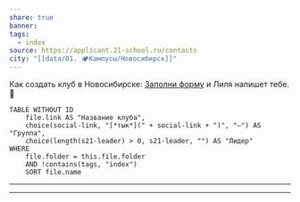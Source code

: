 ```yaml
---
share: true
banner: 
tags:
  - index
source: https://applicant.21-school.ru/contacts
city: "[[data/01. 🏕️Кампусы/Новосибирск]]"
---
```


Как создать клуб в Новосибирске: [Заполни форму](https://forms.yandex.ru/u/675c39e3e010db53430ab6d9/) и Лиля напишет тебе. 💫 

```dataview
TABLE WITHOUT ID
	file.link AS "Название клуба",
    choice(social-link, "[*тык*](" + social-link + ")", "—") AS "Группа",
    choice(length(s21-leader) > 0, s21-leader, "") AS "Лидер"
WHERE 
	file.folder = this.file.folder 
	AND !contains(tags, "index")
	SORT file.name
```

___
___